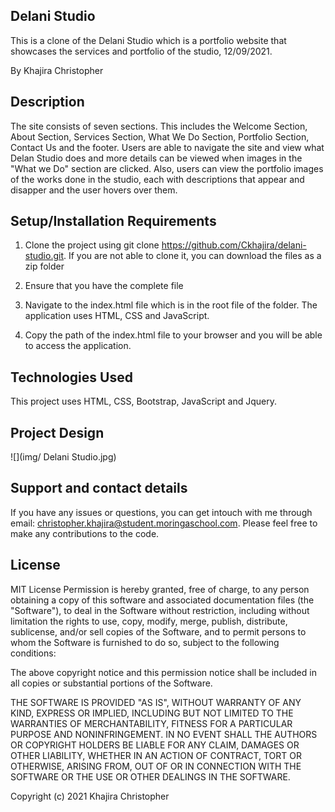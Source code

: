 ## Delani Studio

This is a clone of the Delani Studio which is a portfolio website that showcases the services and portfolio of the studio, 12/09/2021.

By Khajira Christopher

## Description
The site consists of seven sections. This includes the Welcome Section, About Section, Services Section, What We Do Section, Portfolio Section, Contact Us and the footer. Users are able to navigate the site and view what Delan Studio does and more details can be viewed when images in the "What we Do" section are clicked. Also, users can view the portfolio images of the works done in the studio, each with descriptions that appear and disapper and the user hovers over them.  

## Setup/Installation Requirements
1. Clone the project using git clone https://github.com/Ckhajira/delani-studio.git. If you are not able to clone it, you can download the files as a zip folder

2. Ensure that you have the complete file

3. Navigate to the index.html file which is in the root file of the folder. The application uses HTML, CSS and JavaScript.

4. Copy the path of the index.html file to your browser and you will be able to access the application.

## Technologies Used
This project uses HTML, CSS, Bootstrap, JavaScript and Jquery.

## Project Design
![](img/ Delani Studio.jpg)

## Support and contact details
If you have any issues or questions, you can get intouch with me through email: christopher.khajira@student.moringaschool.com. Please feel free to make any contributions to the code.

## License
MIT License
Permission is hereby granted, free of charge, to any person obtaining a copy of this software and associated documentation files (the "Software"), to deal in the Software without restriction, including without limitation the rights to use, copy, modify, merge, publish, distribute, sublicense, and/or sell copies of the Software, and to permit persons to whom the Software is furnished to do so, subject to the following conditions:

The above copyright notice and this permission notice shall be included in all copies or substantial portions of the Software.

THE SOFTWARE IS PROVIDED "AS IS", WITHOUT WARRANTY OF ANY KIND, EXPRESS OR IMPLIED, INCLUDING BUT NOT LIMITED TO THE WARRANTIES OF MERCHANTABILITY, FITNESS FOR A PARTICULAR PURPOSE AND NONINFRINGEMENT. IN NO EVENT SHALL THE AUTHORS OR COPYRIGHT HOLDERS BE LIABLE FOR ANY CLAIM, DAMAGES OR OTHER LIABILITY, WHETHER IN AN ACTION OF CONTRACT, TORT OR OTHERWISE, ARISING FROM, OUT OF OR IN CONNECTION WITH THE SOFTWARE OR THE USE OR OTHER DEALINGS IN THE SOFTWARE.

Copyright (c) 2021 Khajira Christopher
